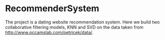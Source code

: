 # RecommenderSystem
The project is a dating website recommendation system.
Here we build two collaborative filtering models, KNN and SVD on the data taken from http://www.occamslab.com/petricek/data/.
